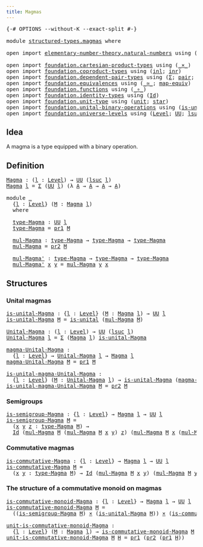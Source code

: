 ```yaml
---
title: Magmas
---
```


<pre class="Agda"><a id="32" class="Symbol">{-#</a> <a id="36" class="Keyword">OPTIONS</a> <a id="44" class="Pragma">--without-K</a> <a id="56" class="Pragma">--exact-split</a> <a id="70" class="Symbol">#-}</a>

<a id="75" class="Keyword">module</a> <a id="82" href="structured-types.magmas.html" class="Module">structured-types.magmas</a> <a id="106" class="Keyword">where</a>

<a id="113" class="Keyword">open</a> <a id="118" class="Keyword">import</a> <a id="125" href="elementary-number-theory.natural-numbers.html" class="Module">elementary-number-theory.natural-numbers</a> <a id="166" class="Keyword">using</a> <a id="172" class="Symbol">(</a><a id="173" href="elementary-number-theory.natural-numbers.html#1548" class="Datatype">ℕ</a><a id="174" class="Symbol">;</a> <a id="176" href="elementary-number-theory.natural-numbers.html#1569" class="InductiveConstructor">zero-ℕ</a><a id="182" class="Symbol">;</a> <a id="184" href="elementary-number-theory.natural-numbers.html#1582" class="InductiveConstructor">succ-ℕ</a><a id="190" class="Symbol">)</a>

<a id="193" class="Keyword">open</a> <a id="198" class="Keyword">import</a> <a id="205" href="foundation.cartesian-product-types.html" class="Module">foundation.cartesian-product-types</a> <a id="240" class="Keyword">using</a> <a id="246" class="Symbol">(</a><a id="247" href="foundation-core.cartesian-product-types.html#590" class="Function Operator">_×_</a><a id="250" class="Symbol">)</a>
<a id="252" class="Keyword">open</a> <a id="257" class="Keyword">import</a> <a id="264" href="foundation.coproduct-types.html" class="Module">foundation.coproduct-types</a> <a id="291" class="Keyword">using</a> <a id="297" class="Symbol">(</a><a id="298" href="foundation.coproduct-types.html#1249" class="InductiveConstructor">inl</a><a id="301" class="Symbol">;</a> <a id="303" href="foundation.coproduct-types.html#1267" class="InductiveConstructor">inr</a><a id="306" class="Symbol">)</a>
<a id="308" class="Keyword">open</a> <a id="313" class="Keyword">import</a> <a id="320" href="foundation.dependent-pair-types.html" class="Module">foundation.dependent-pair-types</a> <a id="352" class="Keyword">using</a> <a id="358" class="Symbol">(</a><a id="359" href="foundation-core.dependent-pair-types.html#515" class="Record">Σ</a><a id="360" class="Symbol">;</a> <a id="362" href="foundation-core.dependent-pair-types.html#588" class="InductiveConstructor">pair</a><a id="366" class="Symbol">;</a> <a id="368" href="foundation-core.dependent-pair-types.html#605" class="Field">pr1</a><a id="371" class="Symbol">;</a> <a id="373" href="foundation-core.dependent-pair-types.html#617" class="Field">pr2</a><a id="376" class="Symbol">)</a>
<a id="378" class="Keyword">open</a> <a id="383" class="Keyword">import</a> <a id="390" href="foundation.equivalences.html" class="Module">foundation.equivalences</a> <a id="414" class="Keyword">using</a> <a id="420" class="Symbol">(</a><a id="421" href="foundation-core.equivalences.html#1621" class="Function Operator">_≃_</a><a id="424" class="Symbol">;</a> <a id="426" href="foundation-core.equivalences.html#1821" class="Function">map-equiv</a><a id="435" class="Symbol">)</a>
<a id="437" class="Keyword">open</a> <a id="442" class="Keyword">import</a> <a id="449" href="foundation.functions.html" class="Module">foundation.functions</a> <a id="470" class="Keyword">using</a> <a id="476" class="Symbol">(</a><a id="477" href="foundation-core.functions.html#420" class="Function Operator">_∘_</a><a id="480" class="Symbol">)</a>
<a id="482" class="Keyword">open</a> <a id="487" class="Keyword">import</a> <a id="494" href="foundation.identity-types.html" class="Module">foundation.identity-types</a> <a id="520" class="Keyword">using</a> <a id="526" class="Symbol">(</a><a id="527" href="foundation-core.identity-types.html#1767" class="Datatype">Id</a><a id="529" class="Symbol">)</a>
<a id="531" class="Keyword">open</a> <a id="536" class="Keyword">import</a> <a id="543" href="foundation.unit-type.html" class="Module">foundation.unit-type</a> <a id="564" class="Keyword">using</a> <a id="570" class="Symbol">(</a><a id="571" href="foundation.unit-type.html#1084" class="Datatype">unit</a><a id="575" class="Symbol">;</a> <a id="577" href="foundation.unit-type.html#1108" class="InductiveConstructor">star</a><a id="581" class="Symbol">)</a>
<a id="583" class="Keyword">open</a> <a id="588" class="Keyword">import</a> <a id="595" href="foundation.unital-binary-operations.html" class="Module">foundation.unital-binary-operations</a> <a id="631" class="Keyword">using</a> <a id="637" class="Symbol">(</a><a id="638" href="foundation.unital-binary-operations.html#1341" class="Function">is-unital</a><a id="647" class="Symbol">)</a>
<a id="649" class="Keyword">open</a> <a id="654" class="Keyword">import</a> <a id="661" href="foundation.universe-levels.html" class="Module">foundation.universe-levels</a> <a id="688" class="Keyword">using</a> <a id="694" class="Symbol">(</a><a id="695" href="Agda.Primitive.html#597" class="Postulate">Level</a><a id="700" class="Symbol">;</a> <a id="702" href="foundation-core.universe-levels.html#235" class="Primitive">UU</a><a id="704" class="Symbol">;</a> <a id="706" href="Agda.Primitive.html#780" class="Primitive">lsuc</a><a id="710" class="Symbol">)</a>
</pre>
## Idea

A magma is a type equipped with a binary operation.

## Definition

<pre class="Agda"><a id="Magma"></a><a id="802" href="structured-types.magmas.html#802" class="Function">Magma</a> <a id="808" class="Symbol">:</a> <a id="810" class="Symbol">(</a><a id="811" href="structured-types.magmas.html#811" class="Bound">l</a> <a id="813" class="Symbol">:</a> <a id="815" href="Agda.Primitive.html#597" class="Postulate">Level</a><a id="820" class="Symbol">)</a> <a id="822" class="Symbol">→</a> <a id="824" href="foundation-core.universe-levels.html#235" class="Primitive">UU</a> <a id="827" class="Symbol">(</a><a id="828" href="Agda.Primitive.html#780" class="Primitive">lsuc</a> <a id="833" href="structured-types.magmas.html#811" class="Bound">l</a><a id="834" class="Symbol">)</a>
<a id="836" href="structured-types.magmas.html#802" class="Function">Magma</a> <a id="842" href="structured-types.magmas.html#842" class="Bound">l</a> <a id="844" class="Symbol">=</a> <a id="846" href="foundation-core.dependent-pair-types.html#515" class="Record">Σ</a> <a id="848" class="Symbol">(</a><a id="849" href="foundation-core.universe-levels.html#235" class="Primitive">UU</a> <a id="852" href="structured-types.magmas.html#842" class="Bound">l</a><a id="853" class="Symbol">)</a> <a id="855" class="Symbol">(λ</a> <a id="858" href="structured-types.magmas.html#858" class="Bound">A</a> <a id="860" class="Symbol">→</a> <a id="862" href="structured-types.magmas.html#858" class="Bound">A</a> <a id="864" class="Symbol">→</a> <a id="866" href="structured-types.magmas.html#858" class="Bound">A</a> <a id="868" class="Symbol">→</a> <a id="870" href="structured-types.magmas.html#858" class="Bound">A</a><a id="871" class="Symbol">)</a>

<a id="874" class="Keyword">module</a> <a id="881" href="structured-types.magmas.html#881" class="Module">_</a>
  <a id="885" class="Symbol">{</a><a id="886" href="structured-types.magmas.html#886" class="Bound">l</a> <a id="888" class="Symbol">:</a> <a id="890" href="Agda.Primitive.html#597" class="Postulate">Level</a><a id="895" class="Symbol">}</a> <a id="897" class="Symbol">(</a><a id="898" href="structured-types.magmas.html#898" class="Bound">M</a> <a id="900" class="Symbol">:</a> <a id="902" href="structured-types.magmas.html#802" class="Function">Magma</a> <a id="908" href="structured-types.magmas.html#886" class="Bound">l</a><a id="909" class="Symbol">)</a>
  <a id="913" class="Keyword">where</a>
  
  <a id="924" href="structured-types.magmas.html#924" class="Function">type-Magma</a> <a id="935" class="Symbol">:</a> <a id="937" href="foundation-core.universe-levels.html#235" class="Primitive">UU</a> <a id="940" href="structured-types.magmas.html#886" class="Bound">l</a>
  <a id="944" href="structured-types.magmas.html#924" class="Function">type-Magma</a> <a id="955" class="Symbol">=</a> <a id="957" href="foundation-core.dependent-pair-types.html#605" class="Field">pr1</a> <a id="961" href="structured-types.magmas.html#898" class="Bound">M</a>
  
  <a id="968" href="structured-types.magmas.html#968" class="Function">mul-Magma</a> <a id="978" class="Symbol">:</a> <a id="980" href="structured-types.magmas.html#924" class="Function">type-Magma</a> <a id="991" class="Symbol">→</a> <a id="993" href="structured-types.magmas.html#924" class="Function">type-Magma</a> <a id="1004" class="Symbol">→</a> <a id="1006" href="structured-types.magmas.html#924" class="Function">type-Magma</a>
  <a id="1019" href="structured-types.magmas.html#968" class="Function">mul-Magma</a> <a id="1029" class="Symbol">=</a> <a id="1031" href="foundation-core.dependent-pair-types.html#617" class="Field">pr2</a> <a id="1035" href="structured-types.magmas.html#898" class="Bound">M</a>
  
  <a id="1042" href="structured-types.magmas.html#1042" class="Function">mul-Magma&#39;</a> <a id="1053" class="Symbol">:</a> <a id="1055" href="structured-types.magmas.html#924" class="Function">type-Magma</a> <a id="1066" class="Symbol">→</a> <a id="1068" href="structured-types.magmas.html#924" class="Function">type-Magma</a> <a id="1079" class="Symbol">→</a> <a id="1081" href="structured-types.magmas.html#924" class="Function">type-Magma</a>
  <a id="1094" href="structured-types.magmas.html#1042" class="Function">mul-Magma&#39;</a> <a id="1105" href="structured-types.magmas.html#1105" class="Bound">x</a> <a id="1107" href="structured-types.magmas.html#1107" class="Bound">y</a> <a id="1109" class="Symbol">=</a> <a id="1111" href="structured-types.magmas.html#968" class="Function">mul-Magma</a> <a id="1121" href="structured-types.magmas.html#1107" class="Bound">y</a> <a id="1123" href="structured-types.magmas.html#1105" class="Bound">x</a>
</pre>
## Structures

### Unital magmas

<pre class="Agda"><a id="is-unital-Magma"></a><a id="1172" href="structured-types.magmas.html#1172" class="Function">is-unital-Magma</a> <a id="1188" class="Symbol">:</a> <a id="1190" class="Symbol">{</a><a id="1191" href="structured-types.magmas.html#1191" class="Bound">l</a> <a id="1193" class="Symbol">:</a> <a id="1195" href="Agda.Primitive.html#597" class="Postulate">Level</a><a id="1200" class="Symbol">}</a> <a id="1202" class="Symbol">(</a><a id="1203" href="structured-types.magmas.html#1203" class="Bound">M</a> <a id="1205" class="Symbol">:</a> <a id="1207" href="structured-types.magmas.html#802" class="Function">Magma</a> <a id="1213" href="structured-types.magmas.html#1191" class="Bound">l</a><a id="1214" class="Symbol">)</a> <a id="1216" class="Symbol">→</a> <a id="1218" href="foundation-core.universe-levels.html#235" class="Primitive">UU</a> <a id="1221" href="structured-types.magmas.html#1191" class="Bound">l</a>
<a id="1223" href="structured-types.magmas.html#1172" class="Function">is-unital-Magma</a> <a id="1239" href="structured-types.magmas.html#1239" class="Bound">M</a> <a id="1241" class="Symbol">=</a> <a id="1243" href="foundation.unital-binary-operations.html#1341" class="Function">is-unital</a> <a id="1253" class="Symbol">(</a><a id="1254" href="structured-types.magmas.html#968" class="Function">mul-Magma</a> <a id="1264" href="structured-types.magmas.html#1239" class="Bound">M</a><a id="1265" class="Symbol">)</a>

<a id="Unital-Magma"></a><a id="1268" href="structured-types.magmas.html#1268" class="Function">Unital-Magma</a> <a id="1281" class="Symbol">:</a> <a id="1283" class="Symbol">(</a><a id="1284" href="structured-types.magmas.html#1284" class="Bound">l</a> <a id="1286" class="Symbol">:</a> <a id="1288" href="Agda.Primitive.html#597" class="Postulate">Level</a><a id="1293" class="Symbol">)</a> <a id="1295" class="Symbol">→</a> <a id="1297" href="foundation-core.universe-levels.html#235" class="Primitive">UU</a> <a id="1300" class="Symbol">(</a><a id="1301" href="Agda.Primitive.html#780" class="Primitive">lsuc</a> <a id="1306" href="structured-types.magmas.html#1284" class="Bound">l</a><a id="1307" class="Symbol">)</a>
<a id="1309" href="structured-types.magmas.html#1268" class="Function">Unital-Magma</a> <a id="1322" href="structured-types.magmas.html#1322" class="Bound">l</a> <a id="1324" class="Symbol">=</a> <a id="1326" href="foundation-core.dependent-pair-types.html#515" class="Record">Σ</a> <a id="1328" class="Symbol">(</a><a id="1329" href="structured-types.magmas.html#802" class="Function">Magma</a> <a id="1335" href="structured-types.magmas.html#1322" class="Bound">l</a><a id="1336" class="Symbol">)</a> <a id="1338" href="structured-types.magmas.html#1172" class="Function">is-unital-Magma</a>

<a id="magma-Unital-Magma"></a><a id="1355" href="structured-types.magmas.html#1355" class="Function">magma-Unital-Magma</a> <a id="1374" class="Symbol">:</a>
  <a id="1378" class="Symbol">{</a><a id="1379" href="structured-types.magmas.html#1379" class="Bound">l</a> <a id="1381" class="Symbol">:</a> <a id="1383" href="Agda.Primitive.html#597" class="Postulate">Level</a><a id="1388" class="Symbol">}</a> <a id="1390" class="Symbol">→</a> <a id="1392" href="structured-types.magmas.html#1268" class="Function">Unital-Magma</a> <a id="1405" href="structured-types.magmas.html#1379" class="Bound">l</a> <a id="1407" class="Symbol">→</a> <a id="1409" href="structured-types.magmas.html#802" class="Function">Magma</a> <a id="1415" href="structured-types.magmas.html#1379" class="Bound">l</a>
<a id="1417" href="structured-types.magmas.html#1355" class="Function">magma-Unital-Magma</a> <a id="1436" href="structured-types.magmas.html#1436" class="Bound">M</a> <a id="1438" class="Symbol">=</a> <a id="1440" href="foundation-core.dependent-pair-types.html#605" class="Field">pr1</a> <a id="1444" href="structured-types.magmas.html#1436" class="Bound">M</a>
  
<a id="is-unital-magma-Unital-Magma"></a><a id="1449" href="structured-types.magmas.html#1449" class="Function">is-unital-magma-Unital-Magma</a> <a id="1478" class="Symbol">:</a>
  <a id="1482" class="Symbol">{</a><a id="1483" href="structured-types.magmas.html#1483" class="Bound">l</a> <a id="1485" class="Symbol">:</a> <a id="1487" href="Agda.Primitive.html#597" class="Postulate">Level</a><a id="1492" class="Symbol">}</a> <a id="1494" class="Symbol">(</a><a id="1495" href="structured-types.magmas.html#1495" class="Bound">M</a> <a id="1497" class="Symbol">:</a> <a id="1499" href="structured-types.magmas.html#1268" class="Function">Unital-Magma</a> <a id="1512" href="structured-types.magmas.html#1483" class="Bound">l</a><a id="1513" class="Symbol">)</a> <a id="1515" class="Symbol">→</a> <a id="1517" href="structured-types.magmas.html#1172" class="Function">is-unital-Magma</a> <a id="1533" class="Symbol">(</a><a id="1534" href="structured-types.magmas.html#1355" class="Function">magma-Unital-Magma</a> <a id="1553" href="structured-types.magmas.html#1495" class="Bound">M</a><a id="1554" class="Symbol">)</a>
<a id="1556" href="structured-types.magmas.html#1449" class="Function">is-unital-magma-Unital-Magma</a> <a id="1585" href="structured-types.magmas.html#1585" class="Bound">M</a> <a id="1587" class="Symbol">=</a> <a id="1589" href="foundation-core.dependent-pair-types.html#617" class="Field">pr2</a> <a id="1593" href="structured-types.magmas.html#1585" class="Bound">M</a>
</pre>
### Semigroups

<pre class="Agda"><a id="is-semigroup-Magma"></a><a id="1624" href="structured-types.magmas.html#1624" class="Function">is-semigroup-Magma</a> <a id="1643" class="Symbol">:</a> <a id="1645" class="Symbol">{</a><a id="1646" href="structured-types.magmas.html#1646" class="Bound">l</a> <a id="1648" class="Symbol">:</a> <a id="1650" href="Agda.Primitive.html#597" class="Postulate">Level</a><a id="1655" class="Symbol">}</a> <a id="1657" class="Symbol">→</a> <a id="1659" href="structured-types.magmas.html#802" class="Function">Magma</a> <a id="1665" href="structured-types.magmas.html#1646" class="Bound">l</a> <a id="1667" class="Symbol">→</a> <a id="1669" href="foundation-core.universe-levels.html#235" class="Primitive">UU</a> <a id="1672" href="structured-types.magmas.html#1646" class="Bound">l</a>
<a id="1674" href="structured-types.magmas.html#1624" class="Function">is-semigroup-Magma</a> <a id="1693" href="structured-types.magmas.html#1693" class="Bound">M</a> <a id="1695" class="Symbol">=</a>
  <a id="1699" class="Symbol">(</a><a id="1700" href="structured-types.magmas.html#1700" class="Bound">x</a> <a id="1702" href="structured-types.magmas.html#1702" class="Bound">y</a> <a id="1704" href="structured-types.magmas.html#1704" class="Bound">z</a> <a id="1706" class="Symbol">:</a> <a id="1708" href="structured-types.magmas.html#924" class="Function">type-Magma</a> <a id="1719" href="structured-types.magmas.html#1693" class="Bound">M</a><a id="1720" class="Symbol">)</a> <a id="1722" class="Symbol">→</a>
  <a id="1726" href="foundation-core.identity-types.html#1767" class="Datatype">Id</a> <a id="1729" class="Symbol">(</a><a id="1730" href="structured-types.magmas.html#968" class="Function">mul-Magma</a> <a id="1740" href="structured-types.magmas.html#1693" class="Bound">M</a> <a id="1742" class="Symbol">(</a><a id="1743" href="structured-types.magmas.html#968" class="Function">mul-Magma</a> <a id="1753" href="structured-types.magmas.html#1693" class="Bound">M</a> <a id="1755" href="structured-types.magmas.html#1700" class="Bound">x</a> <a id="1757" href="structured-types.magmas.html#1702" class="Bound">y</a><a id="1758" class="Symbol">)</a> <a id="1760" href="structured-types.magmas.html#1704" class="Bound">z</a><a id="1761" class="Symbol">)</a> <a id="1763" class="Symbol">(</a><a id="1764" href="structured-types.magmas.html#968" class="Function">mul-Magma</a> <a id="1774" href="structured-types.magmas.html#1693" class="Bound">M</a> <a id="1776" href="structured-types.magmas.html#1700" class="Bound">x</a> <a id="1778" class="Symbol">(</a><a id="1779" href="structured-types.magmas.html#968" class="Function">mul-Magma</a> <a id="1789" href="structured-types.magmas.html#1693" class="Bound">M</a> <a id="1791" href="structured-types.magmas.html#1702" class="Bound">y</a> <a id="1793" href="structured-types.magmas.html#1704" class="Bound">z</a><a id="1794" class="Symbol">))</a>
</pre>
### Commutative magmas

<pre class="Agda"><a id="is-commutative-Magma"></a><a id="1834" href="structured-types.magmas.html#1834" class="Function">is-commutative-Magma</a> <a id="1855" class="Symbol">:</a> <a id="1857" class="Symbol">{</a><a id="1858" href="structured-types.magmas.html#1858" class="Bound">l</a> <a id="1860" class="Symbol">:</a> <a id="1862" href="Agda.Primitive.html#597" class="Postulate">Level</a><a id="1867" class="Symbol">}</a> <a id="1869" class="Symbol">→</a> <a id="1871" href="structured-types.magmas.html#802" class="Function">Magma</a> <a id="1877" href="structured-types.magmas.html#1858" class="Bound">l</a> <a id="1879" class="Symbol">→</a> <a id="1881" href="foundation-core.universe-levels.html#235" class="Primitive">UU</a> <a id="1884" href="structured-types.magmas.html#1858" class="Bound">l</a>
<a id="1886" href="structured-types.magmas.html#1834" class="Function">is-commutative-Magma</a> <a id="1907" href="structured-types.magmas.html#1907" class="Bound">M</a> <a id="1909" class="Symbol">=</a>
  <a id="1913" class="Symbol">(</a><a id="1914" href="structured-types.magmas.html#1914" class="Bound">x</a> <a id="1916" href="structured-types.magmas.html#1916" class="Bound">y</a> <a id="1918" class="Symbol">:</a> <a id="1920" href="structured-types.magmas.html#924" class="Function">type-Magma</a> <a id="1931" href="structured-types.magmas.html#1907" class="Bound">M</a><a id="1932" class="Symbol">)</a> <a id="1934" class="Symbol">→</a> <a id="1936" href="foundation-core.identity-types.html#1767" class="Datatype">Id</a> <a id="1939" class="Symbol">(</a><a id="1940" href="structured-types.magmas.html#968" class="Function">mul-Magma</a> <a id="1950" href="structured-types.magmas.html#1907" class="Bound">M</a> <a id="1952" href="structured-types.magmas.html#1914" class="Bound">x</a> <a id="1954" href="structured-types.magmas.html#1916" class="Bound">y</a><a id="1955" class="Symbol">)</a> <a id="1957" class="Symbol">(</a><a id="1958" href="structured-types.magmas.html#968" class="Function">mul-Magma</a> <a id="1968" href="structured-types.magmas.html#1907" class="Bound">M</a> <a id="1970" href="structured-types.magmas.html#1916" class="Bound">y</a> <a id="1972" href="structured-types.magmas.html#1914" class="Bound">x</a><a id="1973" class="Symbol">)</a>
</pre>
### The structure of a commutative monoid on magmas

<pre class="Agda"><a id="is-commutative-monoid-Magma"></a><a id="2041" href="structured-types.magmas.html#2041" class="Function">is-commutative-monoid-Magma</a> <a id="2069" class="Symbol">:</a> <a id="2071" class="Symbol">{</a><a id="2072" href="structured-types.magmas.html#2072" class="Bound">l</a> <a id="2074" class="Symbol">:</a> <a id="2076" href="Agda.Primitive.html#597" class="Postulate">Level</a><a id="2081" class="Symbol">}</a> <a id="2083" class="Symbol">→</a> <a id="2085" href="structured-types.magmas.html#802" class="Function">Magma</a> <a id="2091" href="structured-types.magmas.html#2072" class="Bound">l</a> <a id="2093" class="Symbol">→</a> <a id="2095" href="foundation-core.universe-levels.html#235" class="Primitive">UU</a> <a id="2098" href="structured-types.magmas.html#2072" class="Bound">l</a>
<a id="2100" href="structured-types.magmas.html#2041" class="Function">is-commutative-monoid-Magma</a> <a id="2128" href="structured-types.magmas.html#2128" class="Bound">M</a> <a id="2130" class="Symbol">=</a>
  <a id="2134" class="Symbol">((</a><a id="2136" href="structured-types.magmas.html#1624" class="Function">is-semigroup-Magma</a> <a id="2155" href="structured-types.magmas.html#2128" class="Bound">M</a><a id="2156" class="Symbol">)</a> <a id="2158" href="foundation-core.cartesian-product-types.html#590" class="Function Operator">×</a> <a id="2160" class="Symbol">(</a><a id="2161" href="structured-types.magmas.html#1172" class="Function">is-unital-Magma</a> <a id="2177" href="structured-types.magmas.html#2128" class="Bound">M</a><a id="2178" class="Symbol">))</a> <a id="2181" href="foundation-core.cartesian-product-types.html#590" class="Function Operator">×</a> <a id="2183" class="Symbol">(</a><a id="2184" href="structured-types.magmas.html#1834" class="Function">is-commutative-Magma</a> <a id="2205" href="structured-types.magmas.html#2128" class="Bound">M</a><a id="2206" class="Symbol">)</a>

<a id="unit-is-commutative-monoid-Magma"></a><a id="2209" href="structured-types.magmas.html#2209" class="Function">unit-is-commutative-monoid-Magma</a> <a id="2242" class="Symbol">:</a>
  <a id="2246" class="Symbol">{</a><a id="2247" href="structured-types.magmas.html#2247" class="Bound">l</a> <a id="2249" class="Symbol">:</a> <a id="2251" href="Agda.Primitive.html#597" class="Postulate">Level</a><a id="2256" class="Symbol">}</a> <a id="2258" class="Symbol">(</a><a id="2259" href="structured-types.magmas.html#2259" class="Bound">M</a> <a id="2261" class="Symbol">:</a> <a id="2263" href="structured-types.magmas.html#802" class="Function">Magma</a> <a id="2269" href="structured-types.magmas.html#2247" class="Bound">l</a><a id="2270" class="Symbol">)</a> <a id="2272" class="Symbol">→</a> <a id="2274" href="structured-types.magmas.html#2041" class="Function">is-commutative-monoid-Magma</a> <a id="2302" href="structured-types.magmas.html#2259" class="Bound">M</a> <a id="2304" class="Symbol">→</a> <a id="2306" href="structured-types.magmas.html#924" class="Function">type-Magma</a> <a id="2317" href="structured-types.magmas.html#2259" class="Bound">M</a>
<a id="2319" href="structured-types.magmas.html#2209" class="Function">unit-is-commutative-monoid-Magma</a> <a id="2352" href="structured-types.magmas.html#2352" class="Bound">M</a> <a id="2354" href="structured-types.magmas.html#2354" class="Bound">H</a> <a id="2356" class="Symbol">=</a> <a id="2358" href="foundation-core.dependent-pair-types.html#605" class="Field">pr1</a> <a id="2362" class="Symbol">(</a><a id="2363" href="foundation-core.dependent-pair-types.html#617" class="Field">pr2</a> <a id="2367" class="Symbol">(</a><a id="2368" href="foundation-core.dependent-pair-types.html#605" class="Field">pr1</a> <a id="2372" href="structured-types.magmas.html#2354" class="Bound">H</a><a id="2373" class="Symbol">))</a>
</pre>